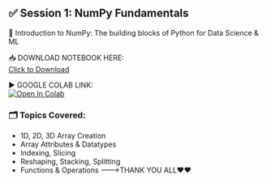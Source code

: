 ## ✅ Session 1: NumPy Fundamentals

📘 Introduction to NumPy: The building blocks of Python for Data Science & ML

📥 DOWNLOAD NOTEBOOK HERE:  
[Click to Download](https://raw.githubusercontent.com/santhoshkumar122334455/python-_basic_-to-_advance/main/07_Data_Science_Libraries/Session1_NumPy_Fundamentals.ipynb)



▶️ GOOGLE COLAB LINK:  
[![Open In Colab](https://colab.research.google.com/assets/colab-badge.svg)](https://colab.research.google.com/github/santhoshkumar122334455/python-_basic_-to-_advance/blob/main/07_Data_Science_Libraries/numpyfundamentals%20(1).ipynb)

### 🗂️ Topics Covered:
- 1D, 2D, 3D Array Creation
- Array Attributes & Datatypes
- Indexing, Slicing
- Reshaping, Stacking, Splitting
- Functions & Operations
--->THANK YOU ALL❤❤
